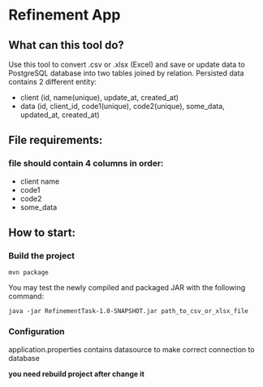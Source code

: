# Refinement App

## What can this tool do?
Use this tool to convert .csv or .xlsx (Excel) and save or update data to PostgreSQL database into two tables joined by relation.
Persisted data contains 2 different entity:
 - client (id, name(unique), update_at, created_at)
 - data (id, client_id, code1(unique), code2(unique), some_data, updated_at, created_at)
 
## File requirements:

### file should contain 4 columns in order:
* client name
* code1
* code2
* some_data

## How to start: 
### Build the project 
```
mvn package
```
You may test the newly compiled and packaged JAR with the following command:
```
java -jar RefinementTask-1.0-SNAPSHOT.jar path_to_csv_or_xlsx_file
```
### Configuration 
application.properties contains datasource to make correct connection to database

__you need rebuild project after change it__

